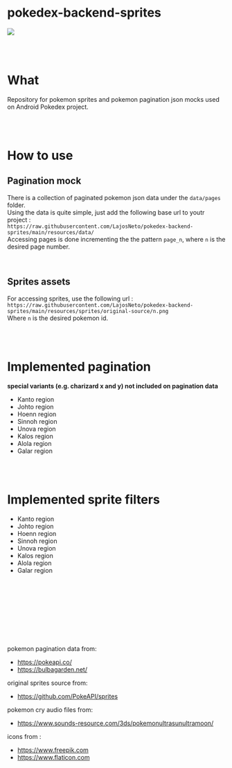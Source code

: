 # pokedex-backend-sprites
![](https://res.cloudinary.com/lajosneto/image/upload/v1620426648/pokedex-backend-sprites/repo-background.png)

<br>
<br>

# What
Repository for pokemon sprites and pokemon pagination json mocks used on Android Pokedex project.

<br>
<br>

# How to use

## Pagination mock
There is a collection of paginated pokemon json data under the `data/pages` folder.  
Using the data is quite simple, just add the following base url to youtr project :  
`https://raw.githubusercontent.com/LajosNeto/pokedex-backend-sprites/main/resources/data/`  
Accessing pages is done incrementing the the pattern `page_n`, where `n` is the desired page number.

<br>

## Sprites assets
For accessing sprites, use the following url :  
`https://raw.githubusercontent.com/LajosNeto/pokedex-backend-sprites/main/resources/sprites/original-source/n.png`  
Where `n` is the desired pokemon id.

<br>
<br>

# Implemented pagination 
**special variants (e.g. charizard x and y) not included on pagination data**
- Kanto region
- Johto region
- Hoenn region
- Sinnoh region
- Unova region
- Kalos region
- Alola region
- Galar region

<br>
<br>

# Implemented sprite filters
- Kanto region
- Johto region
- Hoenn region
- Sinnoh region
- Unova region
- Kalos region
- Alola region
- Galar region


<br>
<br>
<br>
<br>
<br>
<br>
<br>
<br>

pokemon pagination data from:
- https://pokeapi.co/
- https://bulbagarden.net/

original sprites source from:
- https://github.com/PokeAPI/sprites

pokemon cry audio files from:
- https://www.sounds-resource.com/3ds/pokemonultrasunultramoon/

icons from :
- https://www.freepik.com
- https://www.flaticon.com
